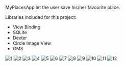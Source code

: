 MyPlacesApp let the user save his/her favourite place.

Libraries included for this project:
- View Binding
- SQLite
- Dexter
- Circle Image View
- GMS

![1](https://user-images.githubusercontent.com/109162046/194761460-f9e01d48-b96d-4016-9987-05b255d53b93.PNG)
![2](https://user-images.githubusercontent.com/109162046/194761461-83fbe733-5fe2-4ee6-a60f-eee66380919d.PNG)
![3](https://user-images.githubusercontent.com/109162046/194761475-57798045-7bd1-46d7-9cfb-b634c1971eaa.PNG)
![4](https://user-images.githubusercontent.com/109162046/194761482-02541b25-9fb6-459d-93c6-08939b790d70.PNG)
![5](https://user-images.githubusercontent.com/109162046/194761484-74525750-b999-4875-aa95-2b9d9481f52f.PNG)
![6](https://user-images.githubusercontent.com/109162046/194761485-1f1b833e-dc6a-45da-b4cc-0e2e7e387eb2.PNG)
![7](https://user-images.githubusercontent.com/109162046/194761486-c29cb0aa-4285-47f1-aca7-fa5c45797931.PNG)
![8](https://user-images.githubusercontent.com/109162046/194761489-ce1c0e67-bc22-4b11-85f7-a77a25529824.png)
![9](https://user-images.githubusercontent.com/109162046/194761491-d090dfa8-5f36-4498-b9d9-186bd42254e8.png)
![10](https://user-images.githubusercontent.com/109162046/194761492-124114c9-97d8-42cc-bd14-14af79410653.png)
![11](https://user-images.githubusercontent.com/109162046/194761494-1043823c-2e8c-476c-af51-91f8eff6d648.png)
![12](https://user-images.githubusercontent.com/109162046/194761498-f5a9eafb-6f5f-40c5-ba58-1e7b7198d272.png)
